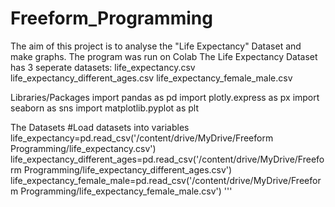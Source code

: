 # Freeform_Programming
The aim of this project is to analyse the "Life Expectancy" Dataset and make graphs. The program was run on Colab
The Life Expectancy Dataset has 3 seperate datasets:
life_expectancy.csv
life_expectancy_different_ages.csv
life_expectancy_female_male.csv

Libraries/Packages
import pandas as pd
import plotly.express as px
import seaborn as sns
import matplotlib.pyplot as plt

The Datasets
#Load datasets into variables
life_expectancy=pd.read_csv('/content/drive/MyDrive/Freeform Programming/life_expectancy.csv')
life_expectancy_different_ages=pd.read_csv('/content/drive/MyDrive/Freeform Programming/life_expectancy_different_ages.csv')
life_expectancy_female_male=pd.read_csv('/content/drive/MyDrive/Freeform Programming/life_expectancy_female_male.csv')
'''
